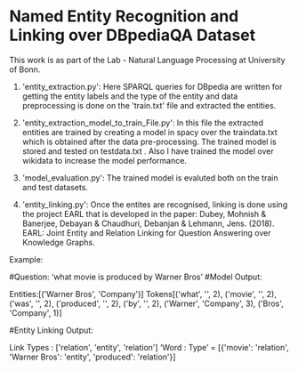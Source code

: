 # Named Entity Recognition and Linking over DBpediaQA Dataset

This work is as part of the Lab - Natural Language Processing at University of Bonn.

1. 'entity_extraction.py': Here SPARQL queries for DBpedia are written for getting the entity labels and the type of the entity 
and data preprocessing is done on the 'train.txt' file and extracted the entities. 

2. 'entity_extraction_model_to_train_File.py': In this file the extracted entities are trained by creating a model in spacy 
over the traindata.txt which is obtained after the data pre-processing. The trained model is stored and tested on testdata.txt .
Also I have trained the model over wikidata to increase the model performance.

3. 'model_evaluation.py': The trained model is evaluted both on the train and test datasets.

4. 'entity_linking.py': Once the entites are recognised, linking is done using the project EARL that is developed in the paper: 
Dubey, Mohnish & Banerjee, Debayan & Chaudhuri, Debanjan & Lehmann, Jens. (2018). EARL: Joint Entity and Relation Linking 
for Question Answering over Knowledge Graphs.

Example:

#Question: 
          ‘what movie is produced by Warner Bros’
#Model Output: 

Entities:[('Warner Bros', 'Company')]
Tokens[('what', '', 2), ('movie', '', 2), ('was', '', 2), ('produced', '', 2), ('by', '', 2), ('Warner', 'Company', 3), ('Bros', 'Company', 1)]

#Entity Linking Output:

Link Types : ['relation', 'entity', 'relation']
‘Word : Type’ =  [{'movie': 'relation', 'Warner Bros': 'entity', 'produced': 'relation'}]
